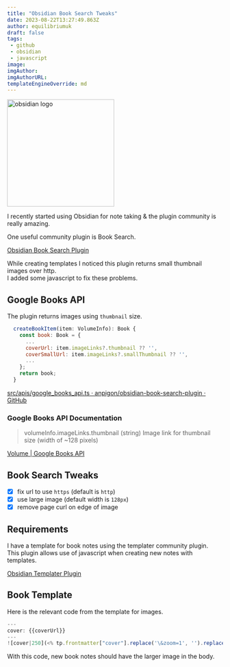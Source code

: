 ```yaml
---
title: "Obsidian Book Search Tweaks"
date: 2023-08-22T13:27:49.863Z
author: equilibriumuk
draft: false
tags:
 - github
 - obsidian
 - javascript
image:
imgAuthor:
imgAuthorURL:
templateEngineOverride: md
---
```


<p class="text-center"><img src="/media/logos/obsidian.svg" alt="obsidian logo" width="250px" class="inline"></p>

I recently started using Obsidian for note taking & the plugin community is really amazing.

One useful community plugin is Book Search.

<i class="fa fa-link"></i> <a target="_blank" rel="noopener noreferrer" href="https://github.com/anpigon/obsidian-book-search-plugin">Obsidian Book Search Plugin</a>

While creating templates I noticed this plugin returns small thumbnail images over http.<br/>
I added some javascript to fix these problems.

## Google Books API

The plugin returns images using `thumbnail` size.

```js
  createBookItem(item: VolumeInfo): Book {
    const book: Book = {
      ...
      coverUrl: item.imageLinks?.thumbnail ?? '',
      coverSmallUrl: item.imageLinks?.smallThumbnail ?? '',
      ...
    };
    return book;
  }
```

<i class="fa fa-link"></i> <a target="_blank" rel="noopener noreferrer" href="https://github.com/anpigon/obsidian-book-search-plugin/blob/master/src/apis/google_books_api.ts">src/apis/google_books_api.ts · anpigon/obsidian-book-search-plugin · GitHub</a>

### Google Books API Documentation

> volumeInfo.imageLinks.thumbnail (string) Image link for thumbnail size (width of ~128 pixels)

<i class="fa fa-link"></i> <a target="_blank" rel="noopener noreferrer" href="https://developers.google.com/books/docs/v1/reference/volumes">Volume | Google Books API</a>

## Book Search Tweaks

- [x] fix url to use `https` (default is `http`)
- [x] use large image (default width is `128px`)
- [x] remove page curl on edge of image

## Requirements

I have a template for book notes using the templater community plugin.<br/>
This plugin allows use of javascript when creating new notes with templates.

<i class="fa fa-link"></i> <a target="_blank" rel="noopener noreferrer" href="https://github.com/SilentVoid13/Templater">Obsidian Templater Plugin</a>

## Book Template

Here is the relevant code from the template for images.

```js
---
cover: {{coverUrl}}
---
![cover|250](<% tp.frontmatter["cover"].replace('\&zoom=1', '').replace('http:\/', 'https:\/').replace('\&edge=curl', '') %>)
```

With this code, new book notes should have the larger image in the body.